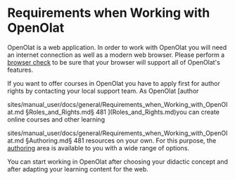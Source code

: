 #  Requirements when Working with OpenOlat

OpenOlat is a web application. In order to work with OpenOlat you will need an
internet connection as well as a modern web browser.  Please perform a
[browser check](../login/Login_Page.md#LoginPage-login_browsercheck) to be sure that
your browser will support all of OpenOlat's features.

If you want to offer courses in OpenOlat you have to apply first for author
rights by contacting your local support team. As OpenOlat [author

sites/manual_user/docs/general/Requirements_when_Working_with_OpenOlat.md §Roles_and_Rights.md§ 481
](Roles_and_Rights.md)you can create online courses and other learning

sites/manual_user/docs/general/Requirements_when_Working_with_OpenOlat.md §Authoring.md§ 481
resources on your own. For this purpose, the [authoring](Authoring.html) area
is available to you with a wide range of options.

You can start working in OpenOlat after choosing your didactic concept and
after adapting your learning content for the web.

